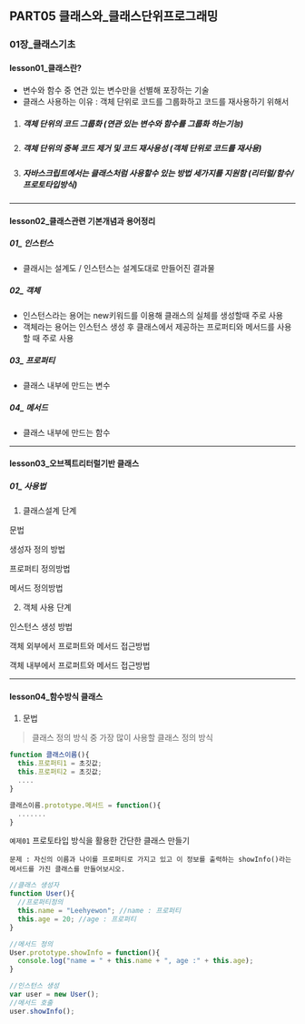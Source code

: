 ## PART05 클래스와_클래스단위프로그래밍

### 01장_클래스기초

#### lesson01_클래스란?

- 변수와 함수 중 연관 있는 변수만을 선별해 포장하는 기술
- 클래스 사용하는 이유 : 객체 단위로 코드를 그룹화하고 코드를 재사용하기 위해서

1. ##### 객체 단위의 코드 그룹화 (연관 있는 변수와 함수를 그룹화 하는기능)

2. ##### 객체 단위의 중복 코드 제거 및 코드 재사용성 (객체 단위로 코드를 재사용)

3. ##### 자바스크립트에서는 클래스처럼 사용할수 있는 방법 세가지를 지원함 (리터럴/함수/프로토타입방식)

------

#### lesson02_클래스관련 기본개념과 용어정리

##### 01_ 인스턴스

- 클래시는 설계도 / 인스턴스는 설계도대로 만들어진 결과물

##### 02_ 객체 

- 인스턴스라는 용어는 new키워드를 이용해 클래스의 실체를 생성할때 주로 사용
- 객체라는 용어는 인스턴스 생성 후 클래스에서 제공하는 프로퍼티와 메서드를 사용할 때 주로 사용

##### 03_ 프로퍼티

- 클래스 내부에 만드는 변수

##### 04_ 메서드

- 클래스 내부에 만드는 함수

------

#### lesson03_오브젝트리터럴기반 클래스

##### 01_ 사용법

1. 클래스설계 단계

  문법

  생성자 정의 방법

  프로퍼티  정의방법

  메서드 정의방법

2. 객체 사용 단계

  인스턴스 생성 방법

  객체 외부에서 프로퍼트와 메서드 접근방법

  객체 내부에서 프로퍼트와 메서드 접근방법



------

#### lesson04_함수방식 클래스

1. 문법

> 클래스 정의 방식 중 가장 많이 사용할 클래스 정의 방식

```javascript
function 클래스이름(){
  this.프로퍼티1 = 초깃값;
  this.프로퍼티2 = 초깃값;
  ....
}

클래스이름.prototype.메서드 = function(){
  .......
}
```

`예제01`  프로토타입 방식을 활용한 간단한 클래스 만들기

`문제 : 자신의 이름과 나이를 프로퍼티로 가지고 있고 이 정보를 출력하는 showInfo()라는 메서드를 가진 클래스를 만들어보시오.`

```javascript
//클래스 생성자
function User(){
  //프로퍼티정의
  this.name = "Leehyewon"; //name : 프로퍼티
  this.age = 20; //age : 프로퍼티
}

//메서드 정의
User.prototype.showInfo = function(){
  console.log("name = " + this.name + ", age :" + this.age);
}

//인스턴스 생성
var user = new User();
//메서드 호출
user.showInfo();

```

